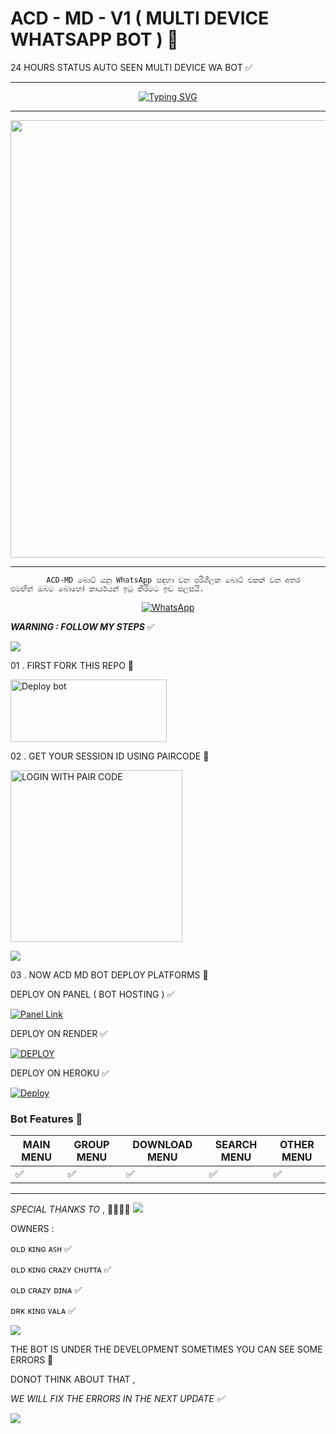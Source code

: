 # ACD - MD - V1 ( MULTI DEVICE WHATSAPP BOT ) 🍄
24 HOURS STATUS AUTO SEEN MULTI DEVICE WA BOT ✅
***
</p> <p align="center">
<a href="https://git.io/typing-svg"><img src="https://readme-typing-svg.demolab.com?font=Rubik+Dirt&size=65&pause=1000&color=F72C3F&background=FF20A500&center=true&vCenter=true&width=1000&height=150&lines=ACD-MD-V1;CREATE+BY+MAIN+CYBER+TEAM" alt="Typing SVG" /></a>

***

  <p align="center">
<a href="https://github.com/ACD-MD-TEAM/ACD-MD-TESTING/new/main">
    <img src="https://i.ibb.co/ThLhsQq/IMG-20241128-WA0173-1.jpg"  width="700px">
</a>

<hr>

			ACD-MD බොට් යනු WhatsApp සඳහා වන පරිශීලක බොට් එකක් වන අතර එමඟින් ඔබට බොහෝ කාර්යයන් ඉටු කිරීමට ඉඩ සලසයි.

 
<p align="center">

  <a aria-label="WhatsApp Supported Channel" href="https://whatsapp.com/channel/0029Vay0BqOCXC3EwTtXuF2F" target="_blank">
    <img alt="WhatsApp" src="https://img.shields.io/badge/Join Channel-25D366?style=for-the-badge&logo=WhatsApp&logoColor=white" />
  </a>

***WARNING : FOLLOW MY STEPS***  ✅

<img src="https://user-images.githubusercontent.com/73097560/115834477-dbab4500-a447-11eb-908a-139a6edaec5c.gif">

01 . FIRST FORK THIS REPO 🚩

<a href="https://github.com/ACD-MD-TEAM/ACD-MD-TESTING/fork" target="blank"><img align="center" src="https://i.imgur.com/cxaSEWe.png" alt="Deploy bot" height="100" width="250" /></a>
  <div>
<div>

02 . GET YOUR SESSION ID USING PAIRCODE 🚩

<a href="https://queen-lithu-md-pair.onrender.com/pair"><img src="https://img.shields.io/badge/LOGIN%20WITH-PAIR%20CODE-black" alt="LOGIN WITH PAIR CODE" width="275"></a>

<img src="https://user-images.githubusercontent.com/73097560/115834477-dbab4500-a447-11eb-908a-139a6edaec5c.gif">


03 . NOW ACD MD BOT DEPLOY PLATFORMS 🚩

DEPLOY ON PANEL ( BOT HOSTING ) ✅
 
<a href='https://bot-hosting.net/?aff=1097457675723341836' target="_blank"><img alt='Panel Link'
src='https://img.shields.io/badge/HOSTING%20PANEL-blue?style=for-the-badge&logo=Cloudflare&logoColor=white'/></a>

DEPLOY ON RENDER ✅

<a href='https://dashboard.render.com' target="_blank"><img alt='DEPLOY' src='https://img.shields.io/badge/RENDER-h?color=maroon&style=for-the-badge&logo=render'/></a></p>

DEPLOY ON HEROKU ✅

[![Deploy](https://www.herokucdn.com/deploy/button.svg)](https://heroku.com/deploy?template=https://github.com/ACD-MD-TEAM/ACD-MD-TESTING)
   </a>


### Bot Features 📍

| MAIN MENU | GROUP MENU | DOWNLOAD MENU | SEARCH MENU | OTHER MENU |
| --------| ----------- | --------- | ----------- | -------- | 
| ✅      |  ✅         |    ✅     |     ✅      |     ✅   |


--------

*SPECIAL THANKS TO* , 👨🏻‍💻🚩
<a><img src='https://i.imgur.com/LyHic3i.gif'/></a>

OWNERS : 

ᴏʟᴅ ᴋɪɴɢ ᴀꜱʜ ✅ 

ᴏʟᴅ ᴋɪɴɢ ᴄʀᴀᴢʏ ᴄʜᴜᴛᴛᴀ ✅

ᴏʟᴅ ᴄʀᴀᴢʏ ᴅɪɴᴀ  ✅

ᴅʀᴋ ᴋɪɴɢ ᴠᴀʟᴀ ✅

<a><img src='https://i.imgur.com/LyHic3i.gif'/></a>
<p align="center">

THE BOT IS UNDER THE DEVELOPMENT SOMETIMES YOU CAN SEE SOME ERRORS 💢

DONOT THINK ABOUT THAT ,

*WE WILL FIX THE ERRORS IN THE NEXT UPDATE ✅*

<a><img src='https://i.imgur.com/LyHic3i.gif'/></a>

